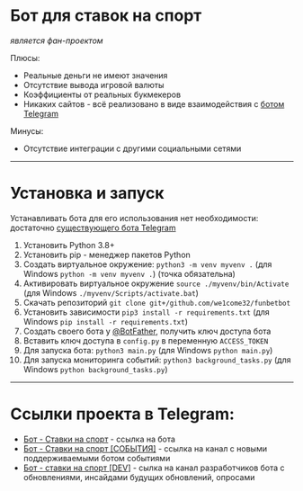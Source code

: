 # Бот для ставок на спорт

*является фан-проектом*

Плюсы:
- Реальные деньги не имеют значения
- Отсутствие вывода игровой валюты
- Коэффициенты от реальных букмекеров
- Никаких сайтов - всё реализовано в виде взаимодействия с <a href="https://t.me/virtualbetbot">ботом Telegram</a>

Минусы:
- Отсутствие интеграции с другими социальными сетями

---

# Установка и запуск

Устанавливать бота для его использования нет необходимости: достаточно <a href="https://t.me/virtualbetbot">существующего 
бота Telegram</a>

1) Установить Python 3.8+
2) Установить pip - менеджер пакетов Python
3) Создать виртуальное окружение: `python3 -m venv myvenv .` (для Windows `python -m venv myvenv .`) (точка обязательна)
4) Активировать виртуальное окружение `source ./myvenv/bin/Activate` (для Windows `./myvenv/Scripts/activate.bat`)
6) Скачать репозиторий `git clone git+/github.com/we1come32/funbetbot`
7) Установить зависимости `pip3 install -r requirements.txt` 
(для Windows `pip install -r requirements.txt`)
8) Создать своего бота у <a href="https://t.me/botfather">@BotFather</a>, получить ключ доступа бота
9) Вставить ключ доступа в `config.py` в переменную `ACCESS_TOKEN`
10) Для запуска бота: `python3 main.py` (для Windows `python main.py`)
11) Для запуска мониторинга событий: `python3 background_tasks.py` (для Windows `python background_tasks.py`)

---

# Ссылки проекта в Telegram:

- <a href="https://t.me/virtualbetbot">Бот - Ставки на спорт</a> - ссылка на бота
- <a href="https://t.me/virtualbetchannel">Бот - Ставки на спорт [СОБЫТИЯ]</a> - ссылка на канал с новыми поддерживаемыми 
ботом событиями
- <a href="https://t.me/virtualbetchannel_dev">Бот - ставки на спорт [DEV]</a> - сылка на канал разработчиков бота с обновлениями, 
инсайдами будущих обновлений, опросами
